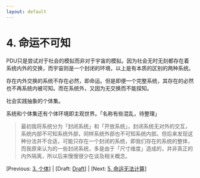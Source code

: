 ```yaml
---
layout: default
---
```

# 4. 命运不可知

PDU只是尝试对于社会的模拟而非对于宇宙的模拟。因为社会无时无刻都存在着系统内外的交换，而宇宙则是一个封闭的环境，以上是有本质的区别的两种系统。

存在内外交换的系统不存在必然，即命运。但是即便一个完整系统，其存在的必然也不再系统内被可知。而在系统外，又因为无交换而不能探知。

社会实践抽象的个体集。

系统和个体集还有个体环境即主观世界。「名称有些混乱，待整理」

> 最初我将系统分为「封闭系统」和「开放系统」，封闭系统无对外的交互，系统内部不可知系统外部，同样系统外部也不可知系统内部。但后来发现这种分法并不合适，可能只存在一个封闭的系统，即我们存在的系统的整体，而我原来认为的一些封闭系统，多是由于「尺寸维度」造成的，并非真正的内外隔离，所以后来慢慢很少在谈及相关概念。

[Previous: [3. 个体](3.md)] | [Draft: [Draft](../Draft.md)] | [Next: [5. 命运无法计算](5.md)]